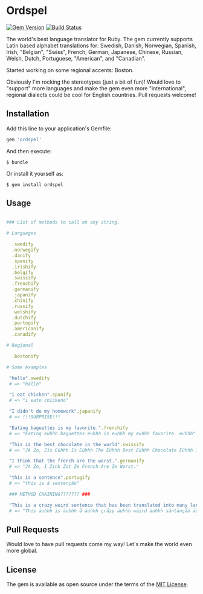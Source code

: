 # Ordspel

[![Gem Version](https://badge.fury.io/rb/ordspel.svg)](https://badge.fury.io/rb/ordspel)
[![Build Status](https://travis-ci.org/sunrick/ordspel.svg?branch=master)](https://travis-ci.org/sunrick/ordspel)

The world's best language translator for Ruby. The gem currently supports Latin based alphabet translations for: Swedish, Danish, Norwegian, Spanish, Irish, "Belgian", "Swiss", French, German, Japanese, Chinese, Russian, Welsh, Dutch, Portuguese, "American", and "Canadian".

Started working on some regional accents: Boston.

Obviously I'm rocking the stereotypes (just a bit of fun)! Would love to "support" more languages and make the gem even more "international", regional dialects could be cool for English countries. Pull requests welcome!

## Installation

Add this line to your application's Gemfile:

```ruby
gem 'ordspel'
```

And then execute:

    $ bundle

Or install it yourself as:

    $ gem install ordspel

## Usage

```ruby

### List of methods to call on any string.

# Languages

  .swedify
  .norwegify
  .danify
  .spanify
  .irishify
  .belgify
  .swissify
  .frenchify
  .germanify
  .japanify
  .chinify
  .russify
  .welshify
  .dutchify
  .portugify
  .americanify
  .canadify

# Regional

  .bostonify

# Some examples

 "hello".swedify
 # => "hällö"

 "i eat chicken".spanify
 # => "i eato chickeno"

 "I didn't do my homework".japanify
 # => !!!SURPRISE!!!

 "Eating baguettes is my favorite.".frenchify
 # => "Eating euhhh baguettes euhhh is euhhh my euhhh favorite. euhhh"

 "This is the best chocolate in the world".swissify
 # => "JA Zo, Zis Eühhh Is Eühhh The Eühhh Best Eühhh Chocolate Eühhh In Eühhh The Eühhh World Eühhh"

 "I think that the french are the worst.".germanify
 # => "JA Zo, I Zink Zat Ze French Are Ze Worst."

 "this is a sentence".portugify
 # => "this is ã sentenção"

 ### METHOD CHAINING??????? ###

 "This is a crazy weird sentence that has been translated into many languages".frenchify.portugify.swedify
 # => "This äuhhh is äuhhh å äuhhh çråzy äuhhh wäird äuhhh säntänçåö äuhhh thåt äuhhh ås äuhhh bään äuhhh trånslåtäd äuhhh intö äuhhh måny äuhhh långuågäs äuhhh"

```

## Pull Requests

Would love to have pull requests come my way! Let's make the world even more global.

## License

The gem is available as open source under the terms of the [MIT License](http://opensource.org/licenses/MIT).

